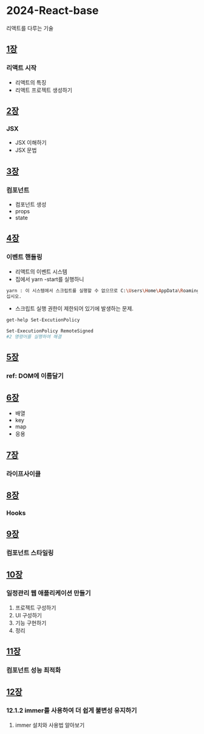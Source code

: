 # 2024-React-base
리액트를 다루는 기술

## [1장](https://github.com/KangJeongTaek/2024-React-base/blob/main/md/Ch01.md)
### 리액트 시작
- 리액트의 특징
- 리액트 프로젝트 생성하기

## [2장](https://github.com/KangJeongTaek/2024-React-base/blob/main/md/Ch02.md)
### JSX
- JSX 이해하기
- JSX 문법

## [3장](https://github.com/KangJeongTaek/2024-React-base/blob/main/md/Ch03.md)
### 컴포넌트
- 컴포넌트 생성
- props
- state

## [4장](https://github.com/KangJeongTaek/2024-React-base/blob/main/md/Ch04.md)
### 이벤트 핸들링
- 리액트의 이벤트 시스템
- 집에서 yarn -start를 실행하니
```bash
yarn : 이 시스템에서 스크립트를 실행할 수 없으므로 C:\Users\Home\AppData\Roaming\npm\yarn.ps1 파일을 로드할 수 없습니다. 자세한 내용은 about_Execution_Policies(https://go.microsoft.com/fwlink/?LinkID=135170)를 참조하
십시오.
```

- 스크립트 실행 권한이 제한되어 있기에 발생하는 문제.
```bash
get-help Set-ExcutionPolicy

Set-ExecutionPolicy RemoteSigned
#2 명령어를 실행하여 해결
```

## [5장](https://github.com/KangJeongTaek/2024-React-base/blob/main/md/Ch05.md)
### ref: DOM에 이름달기

## [6장](https://github.com/KangJeongTaek/2024-React-base/blob/main/md/Ch06.md)
- 배열
- key
- map
- 응용

## [7장](https://github.com/KangJeongTaek/2024-React-base/blob/main/md/Ch07.md)
### 라이프사이클

## [8장](https://github.com/KangJeongTaek/2024-React-base/blob/main/md/Ch08.md)
### Hooks


## [9장](https://github.com/KangJeongTaek/2024-React-base/blob/main/md/Ch09.md)
### 컴포넌트 스타일링

## [10장](https://github.com/KangJeongTaek/2024-React-base/blob/main/md/Ch10.md)
### 일정관리 웹 애플리케이션 만들기
1. 프로젝트 구성하기
2. UI 구성하기
3. 기능 구현하기
4. 정리

## [11장](https://github.com/KangJeongTaek/2024-React-base/blob/main/md/Ch11.md)
### 컴포넌트 성능 최적화

## [12장](https://github.com/KangJeongTaek/2024-React-base/blob/main/md/Ch12.md)
### 12.1.2 immer를 사용하여 더 쉽게 불변성 유지하기
1. immer 설치와 사용법 알아보기